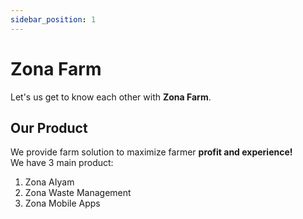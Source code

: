 ```yaml
---
sidebar_position: 1
---
```


# Zona Farm

Let's us get to know each other with **Zona Farm**.

## Our Product

We provide farm solution to maximize farmer **profit and experience!**
<br /> We have 3 main product:

1. Zona AIyam
2. Zona Waste Management
3. Zona Mobile Apps
